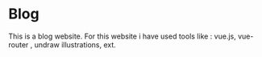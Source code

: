 # Blog
This is a blog website. For this website i have used tools like : vue.js, vue-router , undraw illustrations, ext.
